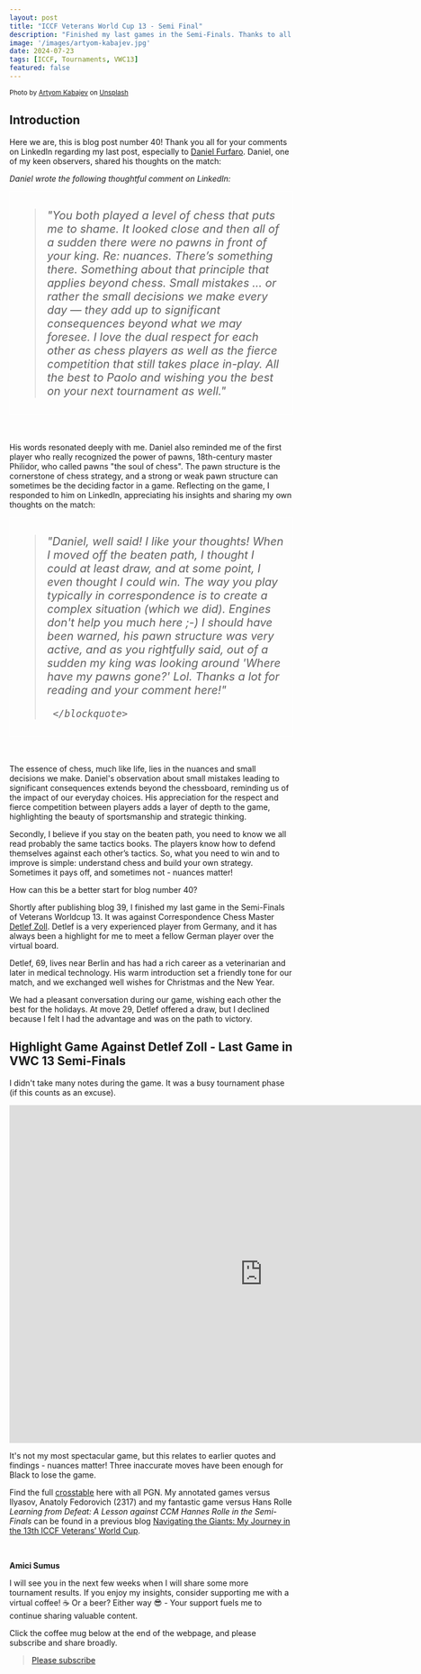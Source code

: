 ```yaml
---
layout: post
title: "ICCF Veterans World Cup 13 - Semi Final"
description: "Finished my last games in the Semi-Finals. Thanks to all of you who are following my journey. This is blog #40!"
image: '/images/artyom-kabajev.jpg'
date: 2024-07-23
tags: [ICCF, Tournaments, VWC13]
featured: false
---
```


<small>Photo by <a href="https://unsplash.com/@artfilm?utm_content=creditCopyText&utm_medium=referral&utm_source=unsplash">Artyom Kabajev</a> on <a href="https://unsplash.com/photos/person-playing-chess-on-gray-concrete-floor-xDrKubSfIL0?utm_content=creditCopyText&utm_medium=referral&utm_source=unsplash">Unsplash</a></small>

## Introduction

Here we are, this is blog post number 40! Thank you all for your comments on LinkedIn regarding my last post, especially to [Daniel Furfaro](https://www.linkedin.com/in/dansbrandmoves/). Daniel, one of my keen observers, shared his thoughts on the match:

*Daniel wrote the following thoughtful comment on LinkedIn:*

<div style="border: 1px solid white; padding: 10px">
     <blockquote style="font-size: 20px; font-style: italic; font-weight: 400;">
"You both played a level of chess that puts me to shame. It looked close and then all of a sudden there were no pawns in front of your king. Re: nuances. There’s something there. Something about that principle that applies beyond chess. Small mistakes … or rather the small decisions we make every day — they add up to significant consequences beyond what we may foresee. I love the dual respect for each other as chess players as well as the fierce competition that still takes place in-play. All the best to Paolo and wishing you the best on your next tournament as well."
     </blockquote>
</div>
<br>
<br>

His words resonated deeply with me. Daniel also reminded me of the first player who really recognized the power of pawns, 18th-century master Philidor, who called pawns "the soul of chess". The pawn structure is the cornerstone of chess strategy, and a strong or weak pawn structure can sometimes be the deciding factor in a game. Reflecting on the game, I responded to him on LinkedIn, appreciating his insights and sharing my own thoughts on the match:

<div style="border: 1px solid white; padding: 10px">
     <blockquote style="font-size: 20px; font-style: italic; font-weight: 400;">

"Daniel, well said! I like your thoughts! When I moved off the beaten path, I thought I could at least draw, and at some point, I even thought I could win. The way you play typically in correspondence is to create a complex situation (which we did). Engines don't help you much here ;-) I should have been warned, his pawn structure was very active, and as you rightfully said, out of a sudden my king was looking around 'Where have my pawns gone?' Lol. Thanks a lot for reading and your comment here!"

     </blockquote>
</div>
<br>
<br>

The essence of chess, much like life, lies in the nuances and small decisions we make. Daniel's observation about small mistakes leading to significant consequences extends beyond the chessboard, reminding us of the impact of our everyday choices. His appreciation for the respect and fierce competition between players adds a layer of depth to the game, highlighting the beauty of sportsmanship and strategic thinking.

Secondly, I believe if you stay on the beaten path, you need to know we all read probably the same tactics books. The players know how to defend themselves against each other’s tactics. So, what you need to win and to improve is simple: understand chess and build your own strategy. Sometimes it pays off, and sometimes not - nuances matter!

How can this be a better start for blog number 40?

Shortly after publishing blog 39, I finished my last game in the Semi-Finals of Veterans Worldcup 13. It was against Correspondence Chess Master [Detlef Zoll](https://www.iccf.com/player?id=82490). Detlef is a very experienced player from Germany, and it has always been a highlight for me to meet a fellow German player over the virtual board.

Detlef, 69, lives near Berlin and has had a rich career as a veterinarian and later in medical technology. His warm introduction set a friendly tone for our match, and we exchanged well wishes for Christmas and the New Year.

We had a pleasant conversation during our game, wishing each other the best for the holidays. At move 29, Detlef offered a draw, but I declined because I felt I had the advantage and was on the path to victory.

## Highlight Game Against Detlef Zoll - Last Game in VWC 13 Semi-Finals

I didn't take many notes during the game. It was a busy tournament phase (if this counts as an excuse).

<iframe style='border: 0;' width='900px' height='600px' src='https://share.chessbase.com/SharedGames/frame/?p=tQCgRXKuHZyIpEPyrhr7/W88YieQd4T3M1djEKitMa8Pqv7mDazsLx0wvtaqE6Xu'></iframe>

<br>

It's not my most spectacular game, but this relates to earlier quotes and findings - nuances matter! Three inaccurate moves have been enough for Black to lose the game.

Find the full [crosstable](https://www.iccf.com/event?id=102157) here with all PGN.
My annotated games versus Ilyasov, Anatoly Fedorovich (2317) and my fantastic game versus Hans Rolle *Learning from Defeat: A Lesson against CCM Hannes Rolle in the Semi-Finals* can be found in a previous blog [Navigating the Giants: My Journey in the 13th ICCF Veterans’ World Cup](https://chess.myvortexcloud.com/Navigating-the-Giants).

<br>

**Amici Sumus**

I will see you in the next few weeks when I will share some more tournament results. If you enjoy my insights, consider supporting me with a virtual coffee! ☕️ Or a beer? Either way 😎 - Your support fuels me to continue sharing valuable content.

Click the coffee mug below at the end of the webpage, and please subscribe and share broadly.

> [Please subscribe](https://follow.it/senior-chess-improver?leanpub)
